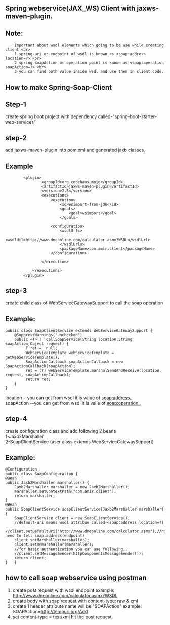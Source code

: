 Spring webservice(JAX_WS) Client with jaxws-maven-plugin.
--------------------------------------------------------
Note:
-----
		Important about wsdl elements which going to be use while creating client.<br>
		1-spring-uri or endpoint of wsdl is known as <soap:address location=?> <br>
		2-spring-soapAction or operation point is known as <soap:operation soapAction=?> <br>
		3-you can find both value inside wsdl and use them in client code.


How to make Spring-Soap-Client
----------------------------
Step-1
-----
create spring boot project with dependency called-"spring-boot-starter-web-services"

step-2
------
add jaxws-maven-plugin into pom.xml and generated jaxb classes.

Example
--------

			<plugin>
					<groupId>org.codehaus.mojo</groupId>
					<artifactId>jaxws-maven-plugin</artifactId>
					<version>2.5</version>
					<executions>
						<execution>
							<id>wsimport-from-jdk</id>
							<goals>
								<goal>wsimport</goal>
							</goals>

						<configuration>
							<wsdlUrls>
								<wsdlUrl>http://www.dneonline.com/calculator.asmx?WSDL</wsdlUrl>
							</wsdlUrls>
							<packageName>com.amir.client</packageName>
						</configuration>

					</execution>

				</executions>
			</plugin>

			
			
step-3
--------

create  child class of WebServiceGatewaySupport to call the soap operation<br>

Example:
-----
	public class SoapClientService extends WebServiceGatewaySupport {	
		@SuppressWarnings("unchecked")
		public <T> T  callSoapService(String location,String soapAction,Object request) {
			 T ret =  null;
			 WebServiceTemplate webServiceTemplate = getWebServiceTemplate();
			 SoapActionCallback soapActionCallback = new SoapActionCallback(soapAction);
			 ret = (T) webServiceTemplate.marshalSendAndReceive(location, request, soapActionCallback);
			 return ret;
		}
	}

location --you can get from wsdl it is value of <soap:address..><br>
soapAction --you can get from wsdl it is valie of <soap:operation..><br>

step-4
--------
create configuration class and add following 2 beans<br>
1-Jaxb2Marshaller<br>
2-SoapClientService (user class extends WebServiceGatewaySupport)<br>

Example:
--------
	@Configuration
	public class SoapConfiguration {
	@Bean
	public Jaxb2Marshaller marshaller() {
		Jaxb2Marshaller marshaller = new Jaxb2Marshaller();
		marshaller.setContextPath("com.amir.client");
		return marshaller;
	}
	@Bean
	public SoapClientService soapClientService(Jaxb2Marshaller marshaller) {
		SoapClientService client = new SoapClientService();
		//default-uri means wsdl attribue called-<soap:address location=?)
		//client.setDefaultUri("http://www.dneonline.com/calculator.asmx");//no need to tell soap:address(endpoint)
		client.setMarshaller(marshaller);
		client.setUnmarshaller(marshaller);
		//for basic authentication you can use following..
		//client.setMessageSender(httpComponentsMessageSender());
		return client;
	}	}

			




how to call soap webservice using postman
--------------------------------------------
1) create post request with wsdl endpoint
example: http://www.dneonline.com/calculator.asmx?WSDL
2) create body with soap request with content-type: raw & xml
3) create 1 header attribute name will be "SOAPAction"
example: SOAPAction=http://tempuri.org/Add
4) set content-type = text/xml
hit the post request.












